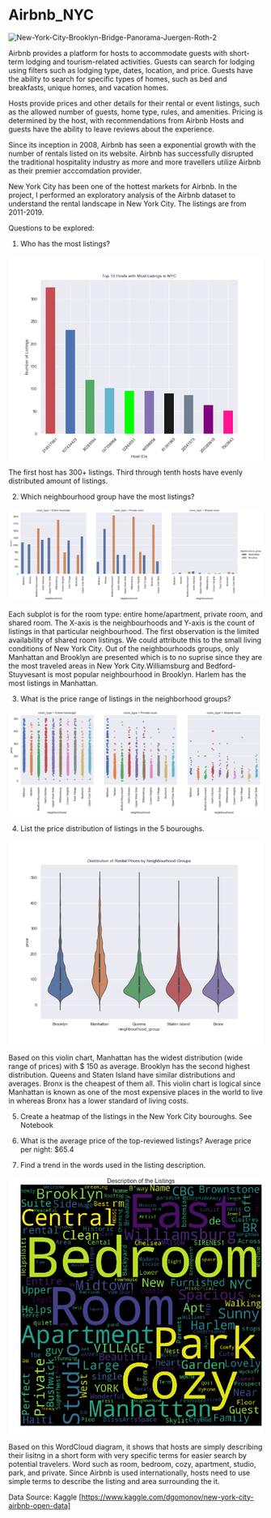 # Airbnb_NYC
![New-York-City-Brooklyn-Bridge-Panorama-Juergen-Roth-2](https://user-images.githubusercontent.com/48190655/71230772-cfd1d080-229f-11ea-979b-3ae1782eb87b.jpg)

Airbnb provides a platform for hosts to accommodate guests with short-term lodging and tourism-related activities. Guests can search for lodging using filters such as lodging type, dates, location, and price. Guests have the ability to search for specific types of homes, such as bed and breakfasts, unique homes, and vacation homes. 


Hosts provide prices and other details for their rental or event listings, such as the allowed number of guests, home type, rules, and amenities. Pricing is determined by the host, with recommendations from Airbnb Hosts and guests have the ability to leave reviews about the experience.

Since its inception in 2008, Airbnb has seen a exponential growth with the number of rentals listed on its website. Airbnb has successfully disrupted the traditional hospitality industry as more and more travellers utilize Airbnb as their premier acccomdation provider.

New York City has been one of the hottest markets for Airbnb. In the project, I performed an exploratory analysis of the Airbnb dataset to understand the rental landscape in New York City. The listings are from 2011-2019. 


Questions to be explored:

1. Who has the most listings? 

![Hosts with most listings](https://github.com/aclao89/Airbnb_NYC/blob/master/Images/top10hostlistings.png)

The first host has 300+ listings. Third through tenth hosts have evenly distributed amount of listings.


2. Which neighbourhood group have the most listings?

![Listings by Neighbourhood Groups](https://github.com/aclao89/Airbnb_NYC/raw/master/Images/neigh_group_listings.png) 

Each subplot is for the room type: entire home/apartment, private room, and shared room. The X-axis is the neighbourhoods and Y-axis is the count of listings in that particular neighbourhood. The first observation is the limited availability of shared room listings. We could attribute this to the small living conditions of New York City. Out of the neighbourhoods groups, only Manhattan and Brooklyn are presented which is to no suprise since they are the most traveled areas in New York City.Williamsburg and Bedford-Stuyvesant is most popular neighbourhood in Brooklyn. Harlem has the most listings in Manhattan.

3. What is the price range of listings in the neighborhood groups?

![Listing price by Neighborhood Groups](https://github.com/aclao89/Airbnb_NYC/blob/master/Images/neigh_group_price.png)


4. List the price distribution of listings in the 5 bouroughs.

![Rental Price Distribution](https://github.com/aclao89/Airbnb_NYC/blob/master/Images/rentalpricedistribution.png)

Based on this violin chart, Manhattan has the widest distribution (wide range of prices) with $ 150 as average. Brooklyn has the second highest distribution. Queens and Staten Island have similar distributions and averages. Bronx is the cheapest of them all. This violin chart is logical since Manhattan is known as one of the most expensive places in the world to live in whereas Bronx has a lower standard of living costs.

5. Create a heatmap of the listings in the New York City bouroughs.
 See Notebook

6. What is the average price of the top-reviewed listings? 
Average price per night: $65.4


7. Find a trend in the words used in the listing description.

![Word Cloud Diagram](https://github.com/aclao89/Airbnb_NYC/blob/master/Images/wordcloudlistings.png)

Based on this WordCloud diagram, it shows that hosts are simply describing their lisitng in a short form with very specific terms for easier search by potential travelers. Word such as room, bedroom, cozy, apartment, studio, park, and private. Since Airbnb is used internationally, hosts need to use simple terms to describe the listing and area surrounding the it.



Data Source: Kaggle [https://www.kaggle.com/dgomonov/new-york-city-airbnb-open-data]
